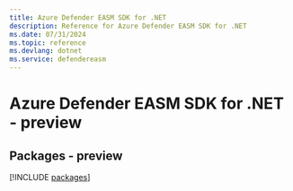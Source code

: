 ```yaml
---
title: Azure Defender EASM SDK for .NET
description: Reference for Azure Defender EASM SDK for .NET
ms.date: 07/31/2024
ms.topic: reference
ms.devlang: dotnet
ms.service: defendereasm
---
```

# Azure Defender EASM SDK for .NET - preview
## Packages - preview
[!INCLUDE [packages](defender-easm-index.md)]